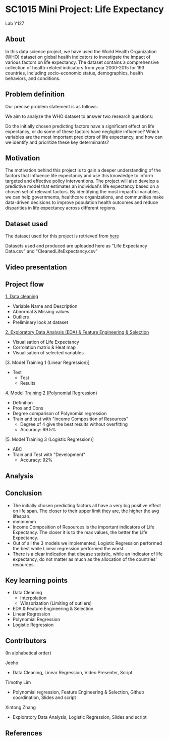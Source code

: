 # SC1015 Mini Project: Life Expectancy
Lab Y127 
## About

In this data science project, we have used the World Health Organization (WHO) dataset on global health indicators to investigate the impact of various factors on life expectancy. The dataset contains a comprehensive collection of health-related indicators from year 2000-2015 for 193 countries, including socio-economic status, demographics, health behaviors, and conditions.

## Problem definition

Our precise problem statement is as follows:

We aim to analyze the WHO dataset to answer two research questions:

Do the initially chosen predicting factors have a significant effect on life expectancy, or do some of these factors have negligible influence?
Which variables are the most important predictors of life expectancy, and how can we identify and prioritize these key determinants?

## Motivation

The motivation behind this project is to gain a deeper understanding of the factors that influence life expectancy and use this knowledge to inform targeted and effective policy interventions. The project will also develop a predictive model that estimates an individual's life expectancy based on a chosen set of relevant factors. By identifying the most impactful variables, we can help governments, healthcare organizations, and communities make data-driven decisions to improve population health outcomes and reduce disparities in life expectancy across different regions.

## Dataset used

The dataset used for this project is retrieved from [here](https://www.kaggle.com/datasets/kumarajarshi/life-expectancy-who)

Datasets used and produced are uploaded here as "Life Expectancy Data.csv" and "CleanedLifeExpectancy.csv"

## Video presentation

## Project flow
[1. Data cleaning](https://github.com/TimSeaM/SC1015-Mini-Project-/blob/main/Data%20Cleaning.ipynb )
   - Variable Name and Description
   - Abnormal & Missing values
   - Outliers
   - Preliminary look at dataset

[2. Exploratory Data Analysis (EDA) & Feature Engineering & Selection](https://github.com/TimSeaM/SC1015-Mini-Project-/blob/main/Exploratory%20Data%20Analysis.ipynb)
   - Visualisation of Life Expectancy
   - Corrolation matrix & Heat map
   - Visualisation of selected variables

[3. Model Training 1 (Linear Regression)]
   - Test
     - Test
     - Results

[4. Model Training 2 (Polynomial Regression)](https://github.com/TimSeaM/SC1015-Mini-Project-/blob/main/Polynomial_Regression_Tim.ipynb )
   - Definition
   - Pros and Cons
   - Degree comparison of Polynomial regression 
   - Train and test with "Income Composition of Resources"
     - Degree of 4 give the best results without overfitting
     - Accuracy: 69.5%

[5. Model Training 3 (Logistic Regression)]
   - ABC
   - Train and Test with "Development"
     - Accuracy: 92%

## Analysis

## Conclusion
- The initially chosen predicting factors all have a very big positive effect on life span. The closer to their upper limit they are, the higher the avg lifespan.
- mmmmmm
- Income Composition of Resources is the important indicators of Life Expectancy. The closer it is to the max values, the better the Life Expectancy.
- Out of all the 3 models we implemented, Logistic Regression performed the best while Linear regression performed the worst.
- There is a clear indication that disease statistic, while an indicator of life expectancy, do not matter as much as the allocation of the countries' resources.

## Key learning points
- Data Cleaning
  - Interpolation
  - Winsorization (Limiting of outliers)
- EDA & Feature Engineering & Selection
- Linear Regression 
- Polynomial Regression
- Logistic Regression
## Contributors
(In alphabetical order)

Jeeho
- Data Cleaning, Linear Regression, Video Presenter, Script

Timothy Lim
- Polynomial regression, Feature Engineering & Selection, Github coordination, Slides and script

Xintong Zhang
- Exploratory Data Analysis, Logistic Regression, Slides and script
## References
